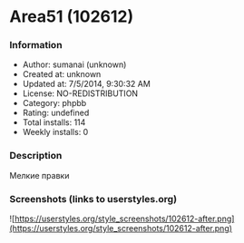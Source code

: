 # Area51 (102612)

### Information
- Author: sumanai (unknown)
- Created at: unknown
- Updated at: 7/5/2014, 9:30:32 AM
- License: NO-REDISTRIBUTION
- Category: phpbb
- Rating: undefined
- Total installs: 114
- Weekly installs: 0


### Description
Мелкие правки


### Screenshots (links to userstyles.org)
![https://userstyles.org/style_screenshots/102612-after.png](https://userstyles.org/style_screenshots/102612-after.png)


